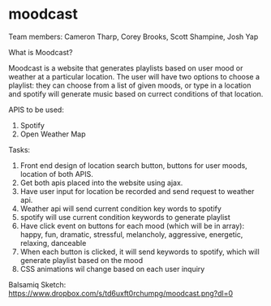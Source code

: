 # moodcast

Team members: Cameron Tharp, Corey Brooks, Scott Shampine, Josh Yap

What is Moodcast?

Moodcast is a website that generates playlists based on user mood or weather at a particular location. The user will have two options to choose a playlist: they can choose from a list of given moods, or type in a location and spotify will generate music based on currect conditions of that location.

APIS to be used: 
 1. Spotify 
 2. Open Weather Map

Tasks: 
 1. Front end design of location search button, buttons for user moods, location of both APIS.  
 2. Get both apis placed into the website using ajax. 
 3. Have user input for location be recorded and send request to weather api. 
 4. Weather api will send current condition key words to spotify 
 5. spotify will use current condition keywords to generate playlist 
 6. Have click event on buttons for each mood (which will be in array): happy, fun, dramatic, stressful, melancholy, aggressive, energetic, relaxing, danceable 
 7. When each button is clicked, it will send keywords to spotify, which will generate playlist based on the mood 
 8. CSS animations wil change based on each user inquiry

Balsamiq Sketch: https://www.dropbox.com/s/td6uxft0rchumpg/moodcast.png?dl=0

